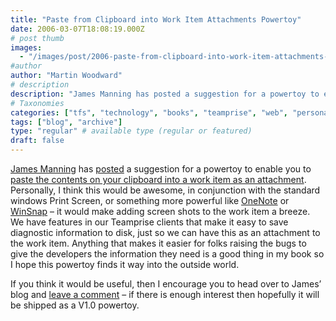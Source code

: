 ```yaml
---
title: "Paste from Clipboard into Work Item Attachments Powertoy"
date: 2006-03-07T18:08:19.000Z
# post thumb
images:
  - "/images/post/2006-paste-from-clipboard-into-work-item-attachments-powertoy.jpg"
#author
author: "Martin Woodward"
# description
description: "James Manning has posted a suggestion for a powertoy to enable you to paste the contents on your clipboard into a work item as an attachment."
# Taxonomies
categories: ["tfs", "technology", "books", "teamprise", "web", "personal"]
tags: ["blog", "archive"]
type: "regular" # available type (regular or featured)
draft: false
---
```

[James Manning](http://blogs.msdn.com/jmanning/) has [posted](http://blogs.msdn.com/jmanning/archive/2006/03/06/544812.aspx) a suggestion for a powertoy to enable you to [paste the contents on your clipboard into a work item as an attachment](http://blogs.msdn.com/jmanning/archive/2006/03/06/544812.aspx).  Personally, I think this would be awesome, in conjunction with the standard windows Print Screen, or something more powerful like [OneNote](http://office.microsoft.com/onenote/) or [WinSnap](http://www.ntwind.com/winsnap/) – it would make adding screen shots to the work item a breeze.  We have features in our Teamprise clients that make it easy to save diagnostic information to disk, just so we can have this as an attachment to the work item.  Anything that makes it easier for folks raising the bugs to give the developers the information they need is a good thing in my book so I hope this powertoy finds it way into the outside world.

If you think it would be useful, then I encourage you to head over to James’ blog and [leave a comment](http://blogs.msdn.com/jmanning/archive/2006/03/06/544812.aspx#comments) – if there is enough interest then hopefully it will be shipped as a V1.0 powertoy.